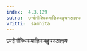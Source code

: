 ```yaml
---
index:  4.3.129
sutra:  छन्दोगौक्थिकयाज्ञिकबह्वृचनटाज्ञ्ज्ञ्यः
vritti:  samhita 
---
```


छन्दोगौक्थिकयाज्ञिकबह्वृचनटाज्ञ्ज्ञ्यः

